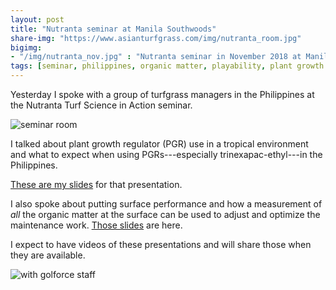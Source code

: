 ```yaml
---
layout: post
title: "Nutranta seminar at Manila Southwoods"
share-img: "https://www.asianturfgrass.com/img/nutranta_room.jpg"
bigimg:
- "/img/nutranta_nov.jpg" : "Nutranta seminar in November 2018 at Manila Southwoods"
tags: [seminar, philippines, organic matter, playability, plant growth regulator]
---
```


Yesterday I spoke with a group of turfgrass managers in the Philippines at the Nutranta Turf Science in Action seminar.

![seminar room](https://www.asianturfgrass.com/img/nutranta_room.jpg)

I talked about plant growth regulator (PGR) use in a tropical environment and what to expect when using PGRs---especially trinexapac-ethyl---in the Philippines.

[These are my slides](https://speakerdeck.com/micahwoods/what-to-expect-from-plant-growth-regulators) for that presentation.

<script async class="speakerdeck-embed" data-id="da0e0ecba6c544cd92ff44a4a6e137e0" data-ratio="1.77966101694915" src="//speakerdeck.com/assets/embed.js"></script>

I also spoke about putting surface performance and how a measurement of *all* the organic matter at the surface can be used to adjust and optimize the maintenance work. [Those slides](https://speakerdeck.com/micahwoods/peak-performance-from-putting-greens-and-the-role-of-organic-matter) are here.

<script async class="speakerdeck-embed" data-id="468ad80fd9ae47769221c1f1eb202ce7" data-ratio="1.77966101694915" src="//speakerdeck.com/assets/embed.js"></script>

I expect to have videos of these presentations and will share those when they are available.

![with golforce staff](https://www.asianturfgrass.com/img/golforce.jpg)
